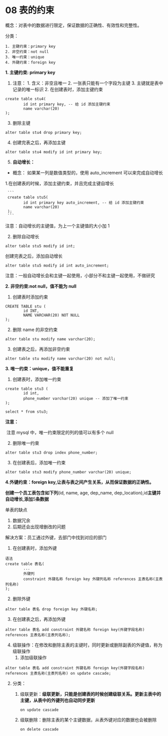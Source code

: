 # 08 表的约束

概念：对表中的数据进行限定，保证数据的正确性、有效性和完整性。

分类：

 	1. 主键约束：primary key
 	2. 非空约束：not null
 	3. 唯一约束：unique
 	4. 外键约束：foreign key



**1. 主键约束: primary key**

1. 注意：
             	 1. 含义：非空且唯一
             	 2. 一张表只能有一个字段为主键
             	 3. 主键就是表中记录的唯一标识
 	 2. 在创建表时，添加主键约束

```
create table stu4(
		id int primary key, -- 给 id 添加主键约束
		name varchar(20)
);
```

3. 删除主键

```
alter table stu4 drop primary key;
```

4. 创建完表之后，再添加主键

```
alter table stu4 modify id int primary key;
```

5. **自动增长：**
* 概念： 如果某一列是数值类型的，使用 auto_increment 可以来完成自动增长

 1.在创建表的时候，添加主键约束，并且完成主键自增长

     ```
     create table stu5(
     		id int primary key auto_increment, -- 给 id 添加主键约束
     		name varchar(20)
     );
     ```

   注意：自动增长的主键值，为上一个主键值的大小加 1

2. 删除自动增长

```
alter table stu5 modify id int;
```

创建完表之后，添加自动增长

```
alter table stu5 modify id int auto_increment;
```

注意：一般自动增长会和主键一起使用，小部分不和主键一起使用，不做研究



**2. 非空约束:not null，值不能为 null**

1. 创建表时添加约束

```
CREATE TABLE stu (
		id INT,
		NAME VARCHAR(20) NOT NULL
);
```

2. 删除 name 的非空约束

```
alter table stu modify name varchar(20);
```

3. 创建表之后，再添加非空约束

```
alter table stu modify name varchar(20) not null;
```



**3. 唯一约束：unique，值不能重复**

1. 创建表时，添加唯一约束

```
create table stu3 (
		id int,
		phone_number varchar(20) unique -- 添加了唯一约束
);

select * from stu3;
```

**注意：**

​		注意 mysql 中，唯一约束限定的列的值可以有多个 null

2. 删除唯一约束

```
alter table stu3 drop index phone_number;
```

3. 在创建表后，添加唯一约束

```
alter table stu3 modify phone_number varchar(20) unique;
```



**4.外键约束：foreign key,让表与表之间产生关系，从而保证数据的正确性。**

**创建一个员工表包含如下列**(id, name, age, dep_name, dep_location),id**主键并自动增长**,**添加**5**条数据** 

单表的缺点 

1. 数据冗余
2. 后期还会出现增删改的问题 

解决方案：员工通过外键，去部门中找到对应的部门

1. 在创建表时，添加外键

```
语法
create table 表名(
		...
		外键列
		constraint 外键名称 foreign key 外键列名称 references 主表名称(主表列名称)
);
```

2. 删除外键

```
alter table 表名 drop foreign key 外键名称;
```



3. 在创建表之后，再添加外键

```
alter table 表名 add constraint 外键名称 foreign key(外键字段名称) references 主表名称(主表列名称);
```



4. 级联操作：在修改和删除主表的主键时，同时更新或删除副表的外键值，称为级联操作
   1. 添加级联操作

```
alter table 表名 add constraint 外键名称 foreign key(外键字段名称) references 主表名称(主表列名称) on update cascade;
```

2. 分类：
   1. 级联更新：**级联更新，只能是创建表的时候创建级联关系。更新主表中的主键，从表中的外键列也自动同步更新** 
   
      `on update cascade`
   
   2. 级联删除：删除主表的某个主键数据，从表外键对应的数据也会被删除
   
      `on delete cascade`





































































